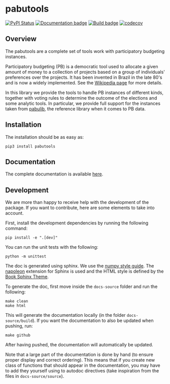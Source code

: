 # pabutools

[![PyPI Status](https://img.shields.io/pypi/v/pabutools.svg)](https://pypi.python.org/pypi/pabutools)
[![Documentation badge](https://github.com/pbvoting/pabutools/workflows/build/badge.svg?branch=main)](https://pbvoting.github.io/pabutools/)
[![Build badge](https://github.com/pbvoting/pabutools/workflows/build/badge.svg?branch=main)](https://github.com/pbvoting/pabutools/actions/workflows/build.yml)
[![codecov](https://codecov.io/gh/pbvoting/pabutools/branch/main/graphs/badge.svg)](https://codecov.io/gh/pbvoting/pabutools/tree/main)

## Overview

The pabutools are a complete set of tools work with
participatory budgeting instances.

Participatory budgeting (PB) is a democratic tool used to allocate
a given amount of money to a collection of projects based on a
group of individuals' preferences over the projects. It has been invented
in Brazil in the late 80's and is now a widely implemented. See the
[Wikipedia page](https://en.wikipedia.org/wiki/Participatory_budgeting)
for more details.

In this library we provide the tools to handle PB instances of different
kinds, together with voting rules to determine the outcome of the elections
and some analytic tools. In particular, we provide full support for the
instances taken from [pabulib](http://pabulib.org), the reference library
when it comes to PB data.

## Installation

The installation should be as easy as:
```shell
pip3 install pabutools
```

## Documentation

The complete documentation is available [here](https://pbvoting.github.io/pabutools/).

## Development

We are more than happy to receive help with the development of the package.
If you want to contribute, here are some elements to take into account.

First, install the development dependencies by running the following command:
```shell
pip install -e ".[dev]"
```

You can run the unit tests with the following:
```shell
python -m unittest
```

The doc is generated using sphinx. We use the [numpy style guide](https://numpydoc.readthedocs.io/en/latest/format.html).
The [napoleon](https://www.sphinx-doc.org/en/master/usage/extensions/napoleon.html) extension for Sphinx is used
and the HTML style is defined by the [Book Sphinx Theme](https://sphinx-book-theme.readthedocs.io/en/stable/).

To generate the doc, first move inside the `docs-source` folder and run the following:
```shell
make clean 
make html
```

This will generate the documentation locally (in the folder `docs-source/build`). If you want the documentation 
to also be updated when pushing, run:
```shell
make github
```

After having pushed, the documentation will automatically be updated.

Note that a large part of the documentation is done by hand (to ensure proper display and correct ordering). 
This means that if you create new class of functions that should appear in the documentation, you may have
to add they yourself using to autodoc directives (take inspiration from the files in `docs-source/source`). 

